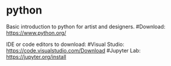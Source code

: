 # python
Basic introduction to python for artist and designers.
#Download: https://www.python.org/

IDE or code editors to download:
#Visual Studio: https://code.visualstudio.com/Download
#Jupyter Lab: https://jupyter.org/install
